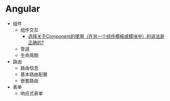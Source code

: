 # Angular 
- 组件
  - 组件交互
    - [选择关于Component的使用（在另一个组件模板或模块中）的说法是正确的?](./Component/1.md)
  - 管道
  - 生命周期
- 路由
  - 路由信息
  - 基本路由配置
  - 嵌套路由
- 表单
  - 响应式表单
